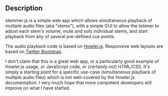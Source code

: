 ## Description

stemmer.js is a simple web app which allows simultaneous playback of multiple audio files (aka "stems"), with a simple GUI to allow the listener to adjust
each stem's volume, mute and solo individual stems, and start playback from any of several pre-defined _cue points_.

The audio playback code is based on [Howler.js](https://github.com/goldfire/howler.js/). Responsive web layouts are based on
[Twitter Bootstrap](https://getbootstrap.com/).

I don't claim that this is a great web app, or a particularly good example of Howler.js usage, or JavaScript code, or (certainly not) HTML/CSS. It's
simply a starting point for a specific use-case (simultaneous playback of multiple audio files) which is not well-covered by the Howler.js documentation.
I very much hope that more competent developers will improve on what I have started.
